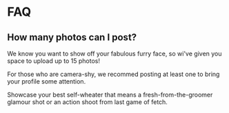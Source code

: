 # FAQ


## How many photos can I post?


We know you want to show off your fabulous furry face, so wi've given you space to upload up to 15 photos!

For those who are camera-shy, we recommed posting at least one to bring your profile some attention.

Showcase your best self-wheater that means a fresh-from-the-groomer glamour shot or an action shoot from last game of fetch.
